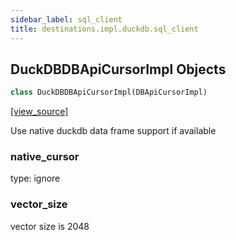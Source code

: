 ```yaml
---
sidebar_label: sql_client
title: destinations.impl.duckdb.sql_client
---
```


## DuckDBDBApiCursorImpl Objects

```python
class DuckDBDBApiCursorImpl(DBApiCursorImpl)
```

[[view_source]](https://github.com/dlt-hub/dlt/blob/f0690715274590fc4cacf1165e3661aaa7af1c15/dlt/destinations/impl/duckdb/sql_client.py#L26)

Use native duckdb data frame support if available

### native\_cursor

type: ignore

### vector\_size

vector size is 2048

